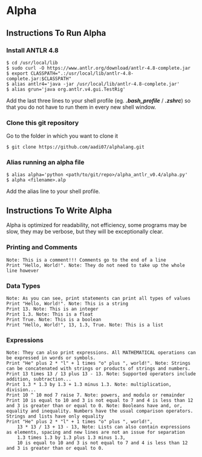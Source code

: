 # Alpha

## Instructions To Run Alpha

### Install ANTLR 4.8

    $ cd /usr/local/lib
    $ sudo curl -O https://www.antlr.org/download/antlr-4.8-complete.jar 
    $ export CLASSPATH=".:/usr/local/lib/antlr-4.8-complete.jar:$CLASSPATH"
    $ alias antlr4='java -jar /usr/local/lib/antlr-4.8-complete.jar'
    $ alias grun='java org.antlr.v4.gui.TestRig'

Add the last three lines to your shell profile (eg. ___.bash_profile___ / ___.zshrc___) so that you do not have to run them in every new shell window.

### Clone this git repository

Go to the folder in which you want to clone it

`$ git clone https://github.com/aadi07/alphalang.git`

### Alias running an alpha file

    $ alias alpha='python <path/to/git/repo>/alpha_antlr_v0.4/alpha.py'
    $ alpha <filename>.alp

Add the alias line to your shell profile.

## Instructions To Write Alpha

Alpha is optimized for readability, not efficiency, some programs may be slow, they may be verbose, but they will be exceptionally clear.

### Printing and Comments

    Note: This is a comment!!! Comments go to the end of a line
    Print "Hello, World!". Note: They do not need to take up the whole line however

### Data Types

    Note: As you can see, print statements can print all types of values
    Print "Hello, World!". Note: This is a string
    Print 13. Note: This is an integer
    Print 1.3. Note: This is a float
    Print True. Note: This is a boolean
    Print "Hello, World!", 13, 1.3, True. Note: This is a list

### Expressions

    Note: They can also print expressions. All MATHEMATICAL operations can be expressed in words or symbols.
    Print "He" plus 2 * "l" + 1 times "o" plus ", world!". Note: Strings can be concatenated with strings or products of strings and numbers.
    Print 13 times 13 / 13 plus 13 - 13. Note: Supported operators include addition, subtraction...
    Print 1.3 * 1.3 by 1.3 + 1.3 minus 1.3. Note: multiplication, division...
    Print 10 ^ 10 mod 7 raise 7. Note: powers, and modulo or remainder
    Print 10 is equal to 10 and 3 is not equal to 7 and 4 is less than 12 and 3 is greater than or equal to 0. Note: Booleans have and, or, equality and inequality. Numbers have the usual comparison operators. Strings and lists have only equality
    Print "He" plus 2 * "l" + 1 times "o" plus ", world!",
        13 * 13 / 13 + 13 - 13, Note: Lists can also contain expressions as elements, spacing and new lines are not an issue for separation
        1.3 times 1.3 by 1.3 plus 1.3 minus 1.3,
        10 is equal to 10 and 3 is not equal to 7 and 4 is less than 12 and 3 is greater than or equal to 0.
